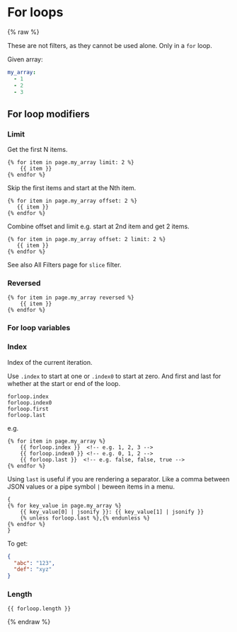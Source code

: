 # For loops

{% raw %}

These are not filters, as they cannot be used alone. Only in a `for` loop.

Given array:

```yaml
my_array:
  - 1
  - 2
  - 3
```


## For loop modifiers

### Limit

Get the first N items.

```liquid
{% for item in page.my_array limit: 2 %}
    {{ item }}
{% endfor %}
```

Skip the first items and start at the Nth item.

```liquid
{% for item in page.my_array offset: 2 %}
   {{ item }}
{% endfor %}
```

Combine offset and limit e.g. start at 2nd item and get 2 items.

```liquid
{% for item in page.my_array offset: 2 limit: 2 %}
   {{ item }}
{% endfor %}
```

See also All Filters page for `slice` filter.

### Reversed

```liquid
{% for item in page.my_array reversed %}
    {{ item }}
{% endfor %}
```


### For loop variables

### Index

Index of the current iteration. 

Use `.index` to start at one or `.index0` to start at zero. And first and last for whether at the start or end of the loop.

```
forloop.index
forloop.index0
forloop.first
forloop.last 
```

e.g.

```liquid
{% for item in page.my_array %}
    {{ forloop.index }}  <!-- e.g. 1, 2, 3 -->
    {{ forloop.index0 }} <!-- e.g. 0, 1, 2 -->
    {{ forloop.last }}  <!-- e.g. false, false, true -->
{% endfor %}
```

Using `last` is useful if you are rendering a separator. Like a comma between JSON values or a pipe symbol `|` beween items in a menu.

```liquid
{
{% for key_value in page.my_array %}
    {{ key_value[0] | jsonify }}: {{ key_value[1] | jsonify }}
    {% unless forloop.last %},{% endunless %}
{% endfor %}
}
```

To get:

```json
{
  "abc": "123",
  "def": "xyz"
}
```

### Length

```liquid
{{ forloop.length }}
```

{% endraw %}
